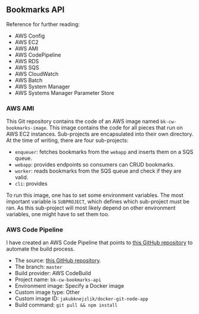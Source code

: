 ## Bookmarks API

Reference for further reading:

- AWS Config
- AWS EC2
- AWS AMI
- AWS CodePipeline
- AWS RDS
- AWS SQS
- AWS CloudWatch
- AWS Batch
- AWS System Manager
- AWS Systems Manager Parameter Store

### AWS AMI

This Git repository contains the code of an AWS image named `bk-cw-bookmarks-image`. This image contains the code for all pieces that run on AWS EC2 instances. Sub-projects are encapsulated into their own directory. At the time of writing, there are four sub-projects:

- `enqueuer`: fetches bookmarks from the `webapp` and inserts them on a SQS queue.
- `webapp`: provides endpoints so consumers can CRUD bookmarks.
- `worker`: reads bookmarks from the SQS queue and check if they are valid.
- `cli`: provides 

To run this image, one has to set some environment variables. The most important variable is `SUBPROJECT`, which defines which sub-project must be ran. As this sub-project will most likely depend on other environment variables, one might have to set them too.

### AWS Code Pipeline

I have created an AWS Code Pipeline that points to [this GitHub repository](https://github.com/brunokrebs/bookmarks-api) to automate the build process.

- The source: [this GitHub repository](https://github.com/brunokrebs/bookmarks-api).
- The branch: `master`
- Build provider: AWS CodeBuild
- Project name: `bk-cw-bookmarks-api`
- Environment image: Specify a Docker image
- Custom image type: Other
- Custom image ID: `jakubknejzlik/docker-git-node-app`
- Build command: `git pull && npm install`
